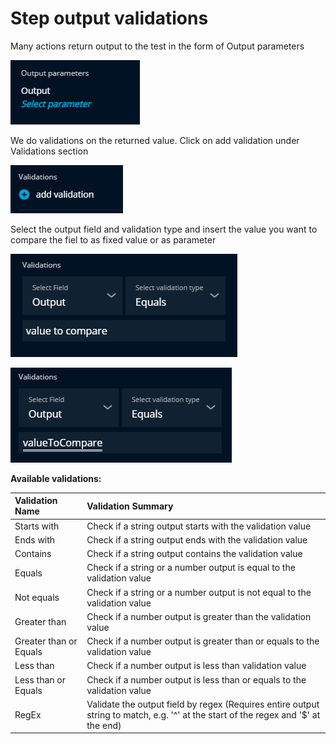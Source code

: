 # Step output validations

Many actions return output to the test in the form of Output parameters

![](../.gitbook/assets/image%20%28228%29.png)

We do validations on the returned value. Click on add validation under Validations section

![](../.gitbook/assets/image%20%28231%29.png)

Select the output field and validation type and insert the value you want to compare the fiel to as fixed value or as parameter 

![](../.gitbook/assets/image%20%28229%29.png)

![](../.gitbook/assets/image%20%28230%29.png)

**Available validations:**

| Validation Name | Validation Summary |
| :--- | :--- |
| Starts with | Check if a string output starts with the validation value |
| Ends with | Check if a string output ends with the validation value |
| Contains | Check if a string output contains the validation value |
| Equals | Check if a string or a number output is equal to the validation value |
| Not equals | Check if a string or a number output is not equal to the validation value |
| Greater than | Check if a number output is greater than the validation value |
| Greater than or Equals | Check if a number output is greater than or equals to the validation value |
| Less than | Check if a number output is less than validation value |
| Less than or Equals | Check if a number output is less than or equals to the validation value |
| RegEx | Validate the output field by regex \(Requires entire output string to match, e.g. '^' at the start of the regex and '$' at the end\) |

